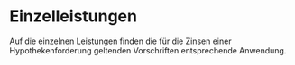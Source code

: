 # Einzelleistungen

Auf die einzelnen Leistungen finden die für die Zinsen einer Hypothekenforderung geltenden Vorschriften entsprechende Anwendung.